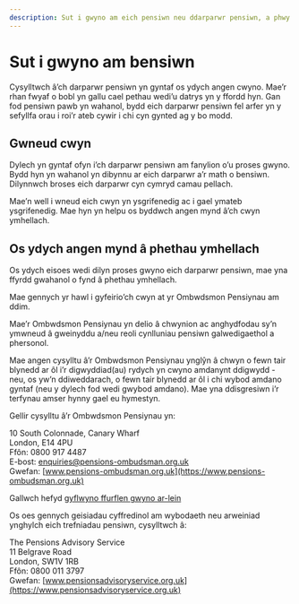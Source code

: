 ```yaml
---
description: Sut i gwyno am eich pensiwn neu ddarparwr pensiwn, a phwy y gallwch fynd atynt i gael help os nad yw eich darparwr yn datrys eich cwyn.
---
```


# Sut i gwyno am bensiwn

Cysylltwch â’ch darparwr pensiwn yn gyntaf os ydych angen cwyno. Mae’r rhan fwyaf o bobl yn gallu cael pethau wedi’u datrys yn y ffordd hyn. Gan fod pensiwn pawb yn wahanol, bydd eich darparwr pensiwn fel arfer yn y sefyllfa orau i roi’r ateb cywir i chi cyn gynted ag y bo modd.


## Gwneud cwyn

Dylech yn gyntaf ofyn i’ch darparwr pensiwn am fanylion o’u proses gwyno. Bydd hyn yn wahanol yn dibynnu ar eich darparwr a’r math o bensiwn. Dilynnwch broses eich darparwr cyn cymryd camau pellach.

Mae’n well i wneud eich cwyn yn ysgrifenedig ac i gael ymateb ysgrifenedig. Mae hyn yn helpu os byddwch angen mynd â’ch cwyn ymhellach.

## Os ydych angen mynd â phethau ymhellach

Os ydych eisoes wedi dilyn proses gwyno eich darparwr pensiwn, mae yna ffyrdd gwahanol o fynd â phethau ymhellach.

Mae gennych yr hawl i gyfeirio’ch cwyn at yr Ombwdsmon Pensiynau am ddim.

Mae’r Ombwdsmon Pensiynau yn delio â chwynion ac anghydfodau sy’n ymwneud â gweinyddu a/neu reoli cynlluniau pensiwn galwedigaethol a phersonol.

Mae angen cysylltu â’r Ombwdsmon Pensiynau ynglŷn â chwyn o fewn tair blynedd ar ôl i’r digwyddiad(au) rydych yn cwyno amdanynt ddigwydd - neu, os yw’n ddiweddarach, o fewn tair blynedd ar ôl i chi wybod amdano gyntaf (neu y dylech fod wedi gwybod amdano). Mae yna ddisgresiwn i’r terfynau amser hynny gael eu hymestyn.

Gellir cysylltu â’r Ombwdsmon Pensiynau yn:

10 South Colonnade, Canary Wharf<br/>
London, E14 4PU<br/>
Ffôn: 0800 917 4487<br/>
E-bost: [enquiries@pensions-ombudsman.org.uk](mailto:enquiries@pensions-ombudsman.org.uk)<br/>
Gwefan: [www.pensions-ombudsman.org.uk](https://www.pensions-ombudsman.org.uk)

Gallwch hefyd [gyflwyno ffurflen gwyno ar-lein](https://www.pensions-ombudsman.org.uk/our-service/make-a-complaint)

Os oes gennych geisiadau cyffredinol am wybodaeth neu arweiniad ynghylch eich trefniadau pensiwn, cysylltwch â:

The Pensions Advisory Service<br/>
11 Belgrave Road<br/>
London, SW1V 1RB<br/>
Ffôn: 0800 011 3797<br/>
Gwefan: [www.pensionsadvisoryservice.org.uk](https://www.pensionsadvisoryservice.org.uk)
